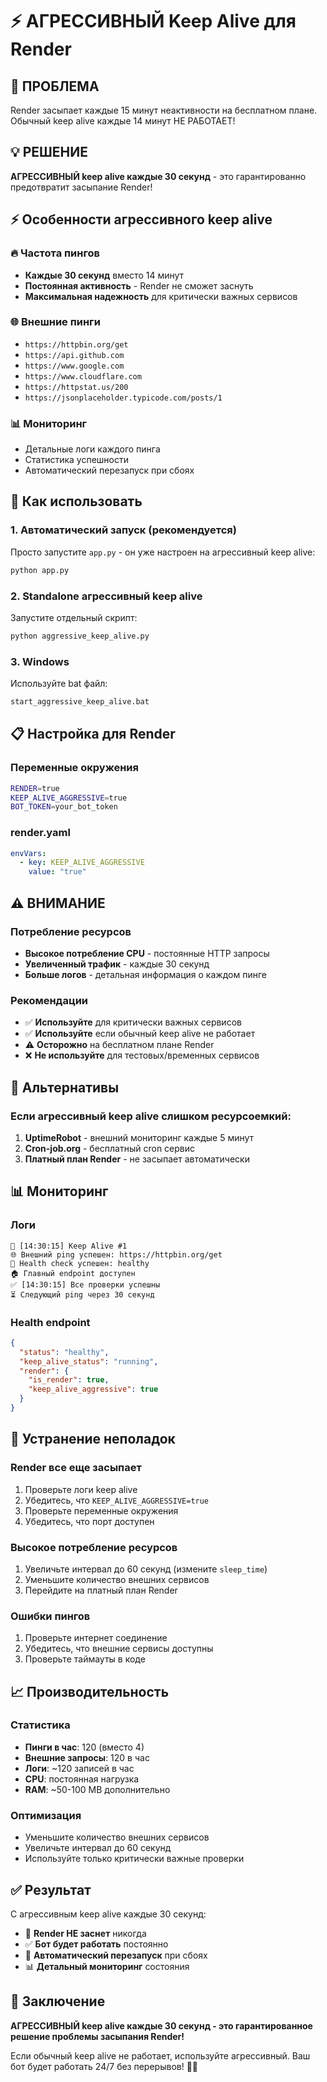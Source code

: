 # ⚡ АГРЕССИВНЫЙ Keep Alive для Render

## 🚨 ПРОБЛЕМА
Render засыпает каждые 15 минут неактивности на бесплатном плане. Обычный keep alive каждые 14 минут НЕ РАБОТАЕТ!

## 💡 РЕШЕНИЕ
**АГРЕССИВНЫЙ keep alive каждые 30 секунд** - это гарантированно предотвратит засыпание Render!

## ⚡ Особенности агрессивного keep alive

### 🔥 Частота пингов
- **Каждые 30 секунд** вместо 14 минут
- **Постоянная активность** - Render не сможет заснуть
- **Максимальная надежность** для критически важных сервисов

### 🌐 Внешние пинги
- `https://httpbin.org/get`
- `https://api.github.com`
- `https://www.google.com`
- `https://www.cloudflare.com`
- `https://httpstat.us/200`
- `https://jsonplaceholder.typicode.com/posts/1`

### 📊 Мониторинг
- Детальные логи каждого пинга
- Статистика успешности
- Автоматический перезапуск при сбоях

## 🚀 Как использовать

### 1. Автоматический запуск (рекомендуется)
Просто запустите `app.py` - он уже настроен на агрессивный keep alive:

```bash
python app.py
```

### 2. Standalone агрессивный keep alive
Запустите отдельный скрипт:

```bash
python aggressive_keep_alive.py
```

### 3. Windows
Используйте bat файл:

```bash
start_aggressive_keep_alive.bat
```

## 📋 Настройка для Render

### Переменные окружения
```bash
RENDER=true
KEEP_ALIVE_AGGRESSIVE=true
BOT_TOKEN=your_bot_token
```

### render.yaml
```yaml
envVars:
  - key: KEEP_ALIVE_AGGRESSIVE
    value: "true"
```

## ⚠️ ВНИМАНИЕ

### Потребление ресурсов
- **Высокое потребление CPU** - постоянные HTTP запросы
- **Увеличенный трафик** - каждые 30 секунд
- **Больше логов** - детальная информация о каждом пинге

### Рекомендации
- ✅ **Используйте** для критически важных сервисов
- ✅ **Используйте** если обычный keep alive не работает
- ⚠️ **Осторожно** на бесплатном плане Render
- ❌ **Не используйте** для тестовых/временных сервисов

## 🔧 Альтернативы

### Если агрессивный keep alive слишком ресурсоемкий:

1. **UptimeRobot** - внешний мониторинг каждые 5 минут
2. **Cron-job.org** - бесплатный cron сервис
3. **Платный план Render** - не засыпает автоматически

## 📊 Мониторинг

### Логи
```
💓 [14:30:15] Keep Alive #1
🌐 Внешний ping успешен: https://httpbin.org/get
💓 Health check успешен: healthy
🏠 Главный endpoint доступен
✅ [14:30:15] Все проверки успешны
⏳ Следующий ping через 30 секунд
```

### Health endpoint
```json
{
  "status": "healthy",
  "keep_alive_status": "running",
  "render": {
    "is_render": true,
    "keep_alive_aggressive": true
  }
}
```

## 🚨 Устранение неполадок

### Render все еще засыпает
1. Проверьте логи keep alive
2. Убедитесь, что `KEEP_ALIVE_AGGRESSIVE=true`
3. Проверьте переменные окружения
4. Убедитесь, что порт доступен

### Высокое потребление ресурсов
1. Увеличьте интервал до 60 секунд (измените `sleep_time`)
2. Уменьшите количество внешних сервисов
3. Перейдите на платный план Render

### Ошибки пингов
1. Проверьте интернет соединение
2. Убедитесь, что внешние сервисы доступны
3. Проверьте таймауты в коде

## 📈 Производительность

### Статистика
- **Пинги в час**: 120 (вместо 4)
- **Внешние запросы**: 120 в час
- **Логи**: ~120 записей в час
- **CPU**: постоянная нагрузка
- **RAM**: ~50-100 MB дополнительно

### Оптимизация
- Уменьшите количество внешних сервисов
- Увеличьте интервал до 60 секунд
- Используйте только критически важные проверки

## ✅ Результат

С агрессивным keep alive каждые 30 секунд:
- 🚫 **Render НЕ заснет** никогда
- ✅ **Бот будет работать** постоянно
- 🔄 **Автоматический перезапуск** при сбоях
- 📊 **Детальный мониторинг** состояния

## 🎯 Заключение

**АГРЕССИВНЫЙ keep alive каждые 30 секунд - это гарантированное решение проблемы засыпания Render!**

Если обычный keep alive не работает, используйте агрессивный. Ваш бот будет работать 24/7 без перерывов! 🚀💓
